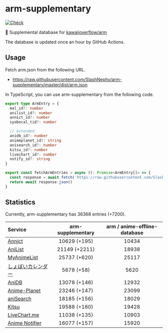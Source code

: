 # arm-supplementary

[![Check](https://github.com/SlashNephy/arm-supplementary/actions/workflows/check-node.yml/badge.svg)](https://github.com/SlashNephy/arm-supplementary/actions/workflows/check-node.yml)

💊 Supplemental database for [kawaiioverflow/arm](https://github.com/kawaiioverflow/arm)

The database is updated once an hour by GitHub Actions.

## Usage

Fetch arm.json from the following URL.

- https://raw.githubusercontent.com/SlashNephy/arm-supplementary/master/dist/arm.json

In TypeScript, you can use arm-supplementary from the following code.

```TypeScript
export type ArmEntry = {
  mal_id?: number
  anilist_id?: number
  annict_id?: number
  syobocal_tid?: number

  // extended
  anidb_id?: number
  animeplanet_id?: string
  anisearch_id?: number
  kitsu_id?: number
  livechart_id?: number
  notify_id?: string
}

export const fetchArmEntries = async (): Promise<ArmEntry[]> => {
  const response = await fetch('https://raw.githubusercontent.com/SlashNephy/arm-supplementary/master/dist/arm.json')
  return await response.json()
}
```

## Statistics

Currently, arm-supplementary has 36368 entries (+7200).

| Service                                     | arm-supplementary | arm / anime-offline-database |
| :------------------------------------------ | :---------------: | :--------------------------: |
| [Annict](https://annict.com)                |   10629 (+195)    |            10434             |
| [AniList](https://anilist.co)               |   21149 (+2211)   |            18938             |
| [MyAnimeList](https://myanimelist.net)      |   25737 (+620)    |            25117             |
| [しょぼいカレンダー](https://cal.syoboi.jp) |    5678 (+58)     |             5620             |
| [AniDB](https://anidb.net)                  |   13078 (+146)    |            12932             |
| [Anime-Planet](https://anime-planet.com)    |   23246 (+147)    |            23099             |
| [aniSearch](https://anisearch.com)          |   18185 (+156)    |            18029             |
| [Kitsu](https://kitsu.io)                   |   19588 (+160)    |            19428             |
| [LiveChart.me](https://livechart.me)        |   11038 (+135)    |            10903             |
| [Anime Notifier](https://notify.moe)        |   16077 (+157)    |            15920             |
